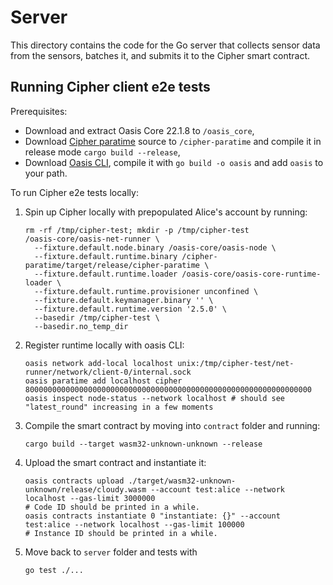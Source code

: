 # Server

This directory contains the code for the Go server that collects sensor data
from the sensors, batches it, and submits it to the Cipher smart contract.

## Running Cipher client e2e tests

Prerequisites:

- Download and extract Oasis Core 22.1.8 to `/oasis_core`,
- Download [Cipher paratime] source to `/cipher-paratime` and compile it in
  release mode `cargo build --release`,
- Download [Oasis CLI], compile it with `go build -o oasis` and add `oasis` to
  your path.

To run Cipher e2e tests locally:

1. Spin up Cipher locally with prepopulated Alice's account by running:

   ```shell
   rm -rf /tmp/cipher-test; mkdir -p /tmp/cipher-test
   /oasis-core/oasis-net-runner \
     --fixture.default.node.binary /oasis-core/oasis-node \
     --fixture.default.runtime.binary /cipher-paratime/target/release/cipher-paratime \
     --fixture.default.runtime.loader /oasis-core/oasis-core-runtime-loader \
     --fixture.default.runtime.provisioner unconfined \
     --fixture.default.keymanager.binary '' \
     --fixture.default.runtime.version '2.5.0' \
     --basedir /tmp/cipher-test \
     --basedir.no_temp_dir
   ```
2. Register runtime locally with oasis CLI:

   ```shell
   oasis network add-local localhost unix:/tmp/cipher-test/net-runner/network/client-0/internal.sock
   oasis paratime add localhost cipher 8000000000000000000000000000000000000000000000000000000000000000
   oasis inspect node-status --network localhost # should see "latest_round" increasing in a few moments
   ```
3. Compile the smart contract by moving into `contract` folder and running:
   ```shell
   cargo build --target wasm32-unknown-unknown --release
   ```
4. Upload the smart contract and instantiate it:
   ```shell
   oasis contracts upload ./target/wasm32-unknown-unknown/release/cloudy.wasm --account test:alice --network localhost --gas-limit 3000000
   # Code ID should be printed in a while.
   oasis contracts instantiate 0 "instantiate: {}" --account test:alice --network localhost --gas-limit 100000
   # Instance ID should be printed in a while.
   ```
5. Move back to `server` folder and tests with
   ```shell
   go test ./...
   ```

[Cipher paratime]: https://github.com/oasisprotocol/cipher-paratime
[Oasis CLI]: https://github.com/oasisprotocol/oasis-sdk/tree/main/cli
